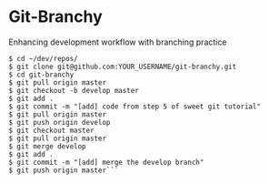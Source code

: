 # Git-Branchy
Enhancing development workflow with branching practice

```**IMPORTANT COMMANDS**
$ cd ~/dev/repos/
$ git clone git@github.com:YOUR_USERNAME/git-branchy.git
$ cd git-branchy
$ git pull origin master
$ git checkout -b develop master
$ git add .
$ git commit -m "[add] code from step 5 of sweet git tutorial"
$ git pull origin master
$ git push origin develop
$ git checkout master
$ git pull origin master
$ git merge develop
$ git add .
$ git commit -m "[add] merge the develop branch"
$ git push origin master```
